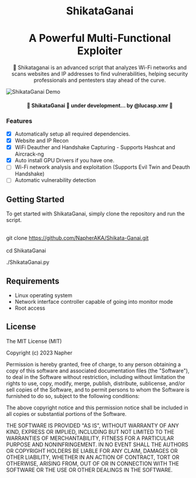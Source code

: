 <h1 align="center">ShikataGanai</h1>


<h1 align="center">
    <a>A Powerful Multi-Functional Exploiter </a>
</h1>
<p align="center">🚀 Shikataganai is an advanced script that analyzes Wi-Fi networks and scans websites and IP addresses to find vulnerabilities, helping security professionals and pentesters stay ahead of the curve.</p>


![ShikataGanai Demo](demo.gif)

<h4 align="center"> 
	🚧  ShikataGanai 🚀 under development... by @lucasp.xmr 🚧
</h4>


### Features
- [x] Automatically setup all required dependencies.
- [x] Website and IP Recon
- [x] WiFi Deauther and Handshake Capturing - Supports Hashcat and Aircrack-ng
- [X] Auto install GPU Drivers if you have one.
- [ ] Wi-Fi network analysis and exploitation (Supports Evil Twin and Deauth Handshake)
- [ ] Automatic vulnerability detection 

## Getting Started 

To get started with ShikataGanai, simply clone the repository and run the script.

<br>git clone https://github.com/NapherAKA/Shikata-Ganai.git </br>
<br>cd ShikataGanai</br>

./ShikataGanai.py
  
## Requirements 
- Linux operating system 
- Network interface controller capable of going into monitor mode 
- Root access 

## License

The MIT License (MIT)

Copyright (c) 2023 Napher

Permission is hereby granted, free of charge, to any person obtaining a copy
of this software and associated documentation files (the "Software"), to deal
in the Software without restriction, including without limitation the rights
to use, copy, modify, merge, publish, distribute, sublicense, and/or sell
copies of the Software, and to permit persons to whom the Software is
furnished to do so, subject to the following conditions:

The above copyright notice and this permission notice shall be included in all
copies or substantial portions of the Software.

THE SOFTWARE IS PROVIDED "AS IS", WITHOUT WARRANTY OF ANY KIND, EXPRESS OR
IMPLIED, INCLUDING BUT NOT LIMITED TO THE WARRANTIES OF MERCHANTABILITY,
FITNESS FOR A PARTICULAR PURPOSE AND NONINFRINGEMENT. IN NO EVENT SHALL THE
AUTHORS OR COPYRIGHT HOLDERS BE LIABLE FOR ANY CLAIM, DAMAGES OR OTHER
LIABILITY, WHETHER IN AN ACTION OF CONTRACT, TORT OR OTHERWISE, ARISING FROM,
OUT OF OR IN CONNECTION WITH THE SOFTWARE OR THE USE OR OTHER DEALINGS IN THE
SOFTWARE.
